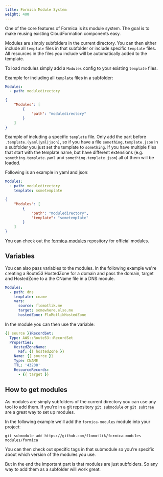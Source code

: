 ```yaml
---
title: Formica Module System
weight: 400
---
```


One of the core features of Formica is its module system. The goal is to make reusing existing CloudFormation components easy.

Modules are simply subfolders in the current directory. You can then either include all `template` files in that subfolder or include specific `template` files. All resources in the files you include will be automatically added to the template.

To load modules simply add a `Modules` config to your existing `template` files.

Example for including all `template` files in a subfolder:

```yaml
Modules:
  - path: moduledirectory
```

```json
{
	"Modules": [
		{
			"path": "moduledirectory"
		}
	]
}
```

Example of including a specific `template` file. Only add the part before `.template.(yaml|yml|json)`, so if you
have a file `something.template.json` in a subfolder you just set the template to `something`. If you have multiple
files that start with the template name, but have different extensions (e.g. `something.template.yaml` and `something.template.json`)
all of them will be loaded.

Following is an example in yaml and json:

```yaml
Modules:
  - path: moduledirectory
    template: sometemplate
```

```json
{
	"Modules": [
		{
			"path": "moduledirectory",
			"template": "sometemplate"
		}
	]
}
```

You can check out the [formica-modules](https://github.com/flomotlik/formica-modules) repository for official modules.

## Variables

You can also pass variables to the modules. In the following example we're creating a Route53 HostedZone for a domain and pass the domain, target and HostedZone to a the CName file in a DNS module.

```yaml
Modules:
  - path: dns
    template: cname
    vars:
      source: flomotlik.me
      target: somewhere.else.me
      hostedZone: FloMotlikHostedZone
```

In the module you can then use the variable:

```yaml
{{ source }}RecordSet:
  Type: AWS::Route53::RecordSet
  Properties:
    HostedZoneName:
      Ref: {{ hostedZone }}
    Name: {{ source }}
    Type: CNAME
    TTL: '43200'
    ResourceRecords:
      - {{ target }}
```

## How to get modules

As modules are simply subfolders of the current directory you can use any tool to add them. If you're in a git repository [`git submodule`](https://git-scm.com/docs/git-submodule) or [`git subtree`](https://blogs.atlassian.com/2013/05/alternatives-to-git-submodule-git-subtree/) are a great way to set up modules.

In the following example we'll add the `formica-modules` module into your project:

```
git submodule add https://github.com/flomotlik/formica-modules modules/formica
```

You can then check out specific tags in that submodule so you're specific about which version of the modules you use.

But in the end the important part is that modules are just subfolders. So any way to add them as a subfolder will work great.